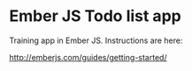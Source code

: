 # Ember JS Todo list app

Training app in Ember JS. Instructions are here:

http://emberjs.com/guides/getting-started/
